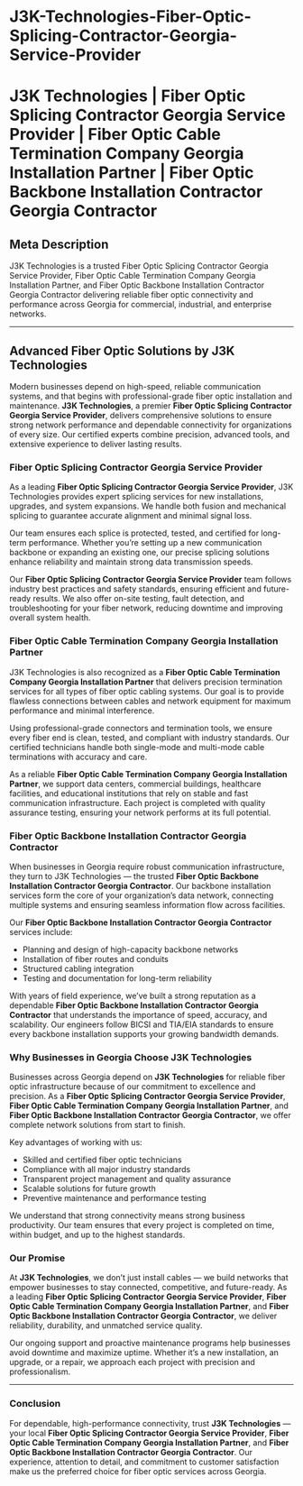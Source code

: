 # J3K-Technologies-Fiber-Optic-Splicing-Contractor-Georgia-Service-Provider

# J3K Technologies | Fiber Optic Splicing Contractor Georgia Service Provider | Fiber Optic Cable Termination Company Georgia Installation Partner | Fiber Optic Backbone Installation Contractor Georgia Contractor

## Meta Description
J3K Technologies is a trusted Fiber Optic Splicing Contractor Georgia Service Provider, Fiber Optic Cable Termination Company Georgia Installation Partner, and Fiber Optic Backbone Installation Contractor Georgia Contractor delivering reliable fiber optic connectivity and performance across Georgia for commercial, industrial, and enterprise networks.

---

## Advanced Fiber Optic Solutions by J3K Technologies

Modern businesses depend on high-speed, reliable communication systems, and that begins with professional-grade fiber optic installation and maintenance. **J3K Technologies**, a premier **Fiber Optic Splicing Contractor Georgia Service Provider**, delivers comprehensive solutions to ensure strong network performance and dependable connectivity for organizations of every size. Our certified experts combine precision, advanced tools, and extensive experience to deliver lasting results.

### Fiber Optic Splicing Contractor Georgia Service Provider

As a leading **Fiber Optic Splicing Contractor Georgia Service Provider**, J3K Technologies provides expert splicing services for new installations, upgrades, and system expansions. We handle both fusion and mechanical splicing to guarantee accurate alignment and minimal signal loss.  

Our team ensures each splice is protected, tested, and certified for long-term performance. Whether you’re setting up a new communication backbone or expanding an existing one, our precise splicing solutions enhance reliability and maintain strong data transmission speeds.  

Our **Fiber Optic Splicing Contractor Georgia Service Provider** team follows industry best practices and safety standards, ensuring efficient and future-ready results. We also offer on-site testing, fault detection, and troubleshooting for your fiber network, reducing downtime and improving overall system health.

### Fiber Optic Cable Termination Company Georgia Installation Partner

J3K Technologies is also recognized as a **Fiber Optic Cable Termination Company Georgia Installation Partner** that delivers precision termination services for all types of fiber optic cabling systems. Our goal is to provide flawless connections between cables and network equipment for maximum performance and minimal interference.  

Using professional-grade connectors and termination tools, we ensure every fiber end is clean, tested, and compliant with industry standards. Our certified technicians handle both single-mode and multi-mode cable terminations with accuracy and care.  

As a reliable **Fiber Optic Cable Termination Company Georgia Installation Partner**, we support data centers, commercial buildings, healthcare facilities, and educational institutions that rely on stable and fast communication infrastructure. Each project is completed with quality assurance testing, ensuring your network performs at its full potential.

### Fiber Optic Backbone Installation Contractor Georgia Contractor

When businesses in Georgia require robust communication infrastructure, they turn to J3K Technologies — the trusted **Fiber Optic Backbone Installation Contractor Georgia Contractor**. Our backbone installation services form the core of your organization’s data network, connecting multiple systems and ensuring seamless information flow across facilities.  

Our **Fiber Optic Backbone Installation Contractor Georgia Contractor** services include:
- Planning and design of high-capacity backbone networks  
- Installation of fiber routes and conduits  
- Structured cabling integration  
- Testing and documentation for long-term reliability  

With years of field experience, we’ve built a strong reputation as a dependable **Fiber Optic Backbone Installation Contractor Georgia Contractor** that understands the importance of speed, accuracy, and scalability. Our engineers follow BICSI and TIA/EIA standards to ensure every backbone installation supports your growing bandwidth demands.

### Why Businesses in Georgia Choose J3K Technologies

Businesses across Georgia depend on **J3K Technologies** for reliable fiber optic infrastructure because of our commitment to excellence and precision. As a **Fiber Optic Splicing Contractor Georgia Service Provider**, **Fiber Optic Cable Termination Company Georgia Installation Partner**, and **Fiber Optic Backbone Installation Contractor Georgia Contractor**, we offer complete network solutions from start to finish.

Key advantages of working with us:
- Skilled and certified fiber optic technicians  
- Compliance with all major industry standards  
- Transparent project management and quality assurance  
- Scalable solutions for future growth  
- Preventive maintenance and performance testing  

We understand that strong connectivity means strong business productivity. Our team ensures that every project is completed on time, within budget, and up to the highest standards.

### Our Promise

At **J3K Technologies**, we don’t just install cables — we build networks that empower businesses to stay connected, competitive, and future-ready. As a leading **Fiber Optic Splicing Contractor Georgia Service Provider**, **Fiber Optic Cable Termination Company Georgia Installation Partner**, and **Fiber Optic Backbone Installation Contractor Georgia Contractor**, we deliver reliability, durability, and unmatched service quality.  

Our ongoing support and proactive maintenance programs help businesses avoid downtime and maximize uptime. Whether it’s a new installation, an upgrade, or a repair, we approach each project with precision and professionalism.

---

### Conclusion

For dependable, high-performance connectivity, trust **J3K Technologies** — your local **Fiber Optic Splicing Contractor Georgia Service Provider**, **Fiber Optic Cable Termination Company Georgia Installation Partner**, and **Fiber Optic Backbone Installation Contractor Georgia Contractor**. Our experience, attention to detail, and commitment to customer satisfaction make us the preferred choice for fiber optic services across Georgia.


